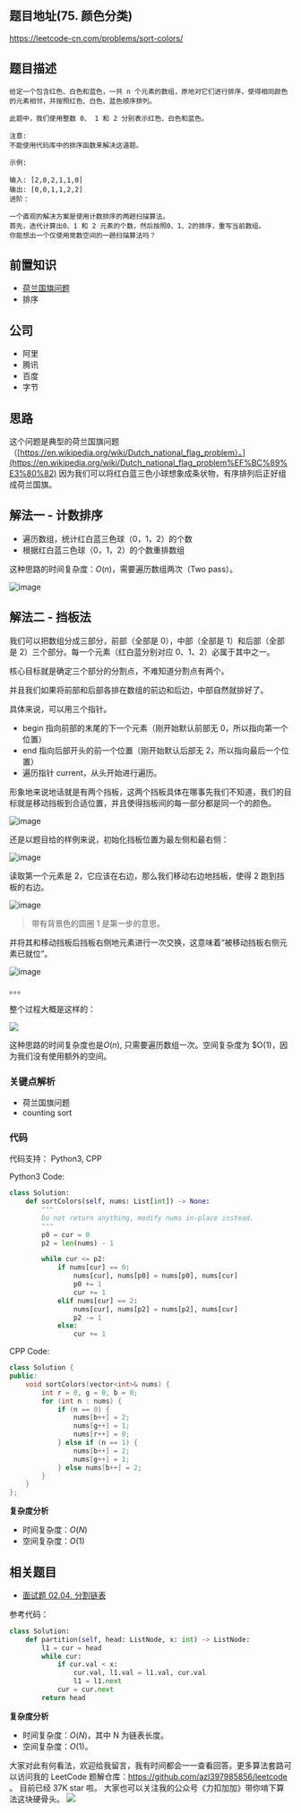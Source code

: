 ## 题目地址(75. 颜色分类)

https://leetcode-cn.com/problems/sort-colors/

## 题目描述

```
给定一个包含红色、白色和蓝色，一共 n 个元素的数组，原地对它们进行排序，使得相同颜色的元素相邻，并按照红色、白色、蓝色顺序排列。

此题中，我们使用整数 0、 1 和 2 分别表示红色、白色和蓝色。

注意:
不能使用代码库中的排序函数来解决这道题。

示例:

输入: [2,0,2,1,1,0]
输出: [0,0,1,1,2,2]
进阶：

一个直观的解决方案是使用计数排序的两趟扫描算法。
首先，迭代计算出0、1 和 2 元素的个数，然后按照0、1、2的排序，重写当前数组。
你能想出一个仅使用常数空间的一趟扫描算法吗？

```

## 前置知识

- [荷兰国旗问题](https://en.wikipedia.org/wiki/Dutch_national_flag_problem)
- 排序

## 公司

- 阿里
- 腾讯
- 百度
- 字节

## 思路

这个问题是典型的荷兰国旗问题 （[https://en.wikipedia.org/wiki/Dutch_national_flag_problem）。](https://en.wikipedia.org/wiki/Dutch_national_flag_problem%EF%BC%89%E3%80%82) 因为我们可以将红白蓝三色小球想象成条状物，有序排列后正好组成荷兰国旗。

## 解法一 - 计数排序

- 遍历数组，统计红白蓝三色球（0，1，2）的个数
- 根据红白蓝三色球（0，1，2）的个数重排数组

这种思路的时间复杂度：$O(n)$，需要遍历数组两次（Two pass）。

![image](https://tva1.sinaimg.cn/large/0081Kckwly1gl0hievmxyj30kl0c1t9m.jpg)

## 解法二 - 挡板法

我们可以把数组分成三部分，前部（全部是 0），中部（全部是 1）和后部（全部是 2）三个部分。每一个元素（红白蓝分别对应 0、1、2）必属于其中之一。

核心目标就是确定三个部分的分割点，不难知道分割点有两个。

并且我们如果将前部和后部各排在数组的前边和后边，中部自然就排好了。

具体来说，可以用三个指针。

- begin 指向前部的末尾的下一个元素（刚开始默认前部无 0，所以指向第一个位置）
- end 指向后部开头的前一个位置（刚开始默认后部无 2，所以指向最后一个位置）
- 遍历指针 current，从头开始进行遍历。

形象地来说地话就是有两个挡板，这两个挡板具体在哪事先我们不知道，我们的目标就是移动挡板到合适位置，并且使得挡板间的每一部分都是同一个的颜色。

![image](https://tva1.sinaimg.cn/large/0081Kckwly1gl0hihivldj31660u0wnb.jpg)

还是以题目给的样例来说，初始化挡板位置为最左侧和最右侧：

![image](https://tva1.sinaimg.cn/large/0081Kckwly1gl0hijbh5nj31h80h475x.jpg)

读取第一个元素是 2，它应该在右边，那么我们移动右边地挡板，使得 2 跑到挡板的右边。

![image](https://tva1.sinaimg.cn/large/0081Kckwly1gl0hikpnjhj31s80j4421.jpg)

> 带有背景色的圆圈 1 是第一步的意思。

并将其和移动挡板后挡板右侧地元素进行一次交换，这意味着“被移动挡板右侧元素已就位”。

![image](https://tva1.sinaimg.cn/large/0081Kckwly1gl0himlg5zj31iu0j8mz8.jpg)

。。。

整个过程大概是这样的：

![](https://tva1.sinaimg.cn/large/0081Kckwly1gl0himzyeaj310m0l2wfs.jpg)

这种思路的时间复杂度也是$O(n)$, 只需要遍历数组一次。空间复杂度为 $O(1)，因为我们没有使用额外的空间。

### 关键点解析

- 荷兰国旗问题
- counting sort

### 代码

代码支持： Python3, CPP

Python3 Code:

```py
class Solution:
    def sortColors(self, nums: List[int]) -> None:
        """
        Do not return anything, modify nums in-place instead.
        """
        p0 = cur = 0
        p2 = len(nums) - 1

        while cur <= p2:
            if nums[cur] == 0:
                nums[cur], nums[p0] = nums[p0], nums[cur]
                p0 += 1
                cur += 1
            elif nums[cur] == 2:
                nums[cur], nums[p2] = nums[p2], nums[cur]
                p2 -= 1
            else:
                cur += 1

```

CPP Code:

```cpp
class Solution {
public:
    void sortColors(vector<int>& nums) {
        int r = 0, g = 0, b = 0;
        for (int n : nums) {
            if (n == 0) {
                nums[b++] = 2;
                nums[g++] = 1;
                nums[r++] = 0;
            } else if (n == 1) {
                nums[b++] = 2;
                nums[g++] = 1;
            } else nums[b++] = 2;
        }
    }
};
```

**复杂度分析**

- 时间复杂度：$O(N)$
- 空间复杂度：$O(1)$

## 相关题目

- [面试题 02.04. 分割链表](https://leetcode-cn.com/problems/partition-list-lcci/)

参考代码：

```py
class Solution:
    def partition(self, head: ListNode, x: int) -> ListNode:
        l1 = cur = head
        while cur:
            if cur.val < x:
                cur.val, l1.val = l1.val, cur.val
                l1 = l1.next
            cur = cur.next
        return head
```

**复杂度分析**

- 时间复杂度：$O(N)$，其中 N 为链表长度。
- 空间复杂度：$O(1)$。

大家对此有何看法，欢迎给我留言，我有时间都会一一查看回答。更多算法套路可以访问我的 LeetCode 题解仓库：https://github.com/azl397985856/leetcode 。 目前已经 37K star 啦。
大家也可以关注我的公众号《力扣加加》带你啃下算法这块硬骨头。
![](https://tva1.sinaimg.cn/large/0081Kckwly1gl0hinyr5cj30p00dwt9t.jpg)
